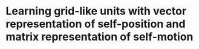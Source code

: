 # Learning grid-like units with vector representation of self-position and matrix representation of self-motion
